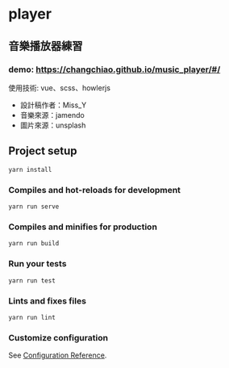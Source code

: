 # player
## 音樂播放器練習

### demo: https://changchiao.github.io/music_player/#/ 

使用技術: vue、scss、howlerjs

- 設計稿作者：Miss_Y
- 音樂來源：jamendo
- 圖片來源：unsplash

## Project setup
```
yarn install
```

### Compiles and hot-reloads for development
```
yarn run serve
```

### Compiles and minifies for production
```
yarn run build
```

### Run your tests
```
yarn run test
```

### Lints and fixes files
```
yarn run lint
```

### Customize configuration
See [Configuration Reference](https://cli.vuejs.org/config/).
